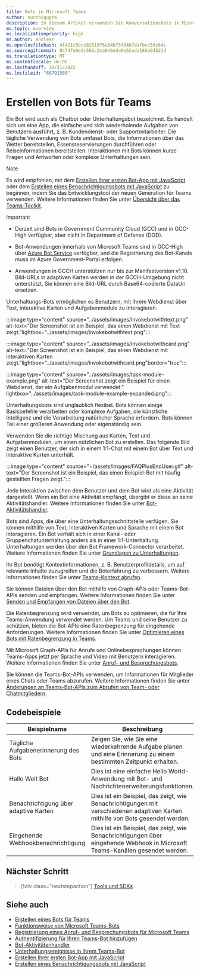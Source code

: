 ```yaml
---
title: Bots in Microsoft Teams
author: surbhigupta
description: In diesem Artikel verwenden Sie Konversationsbots in Microsoft Teams, um Dateien freizugeben, proaktive Benachrichtigungen zu senden, interaktive Karten zu erstellen, Anrufe zu tätigen, botbefehle aufzurufen, IVR.
ms.topic: overview
ms.localizationpriority: high
ms.author: anclear
ms.openlocfilehash: 4f421c5bcc8251976a54bf5f94b7dafbcc50c64c
ms.sourcegitcommit: 84747a9e3c561c2ca046eda0b52ada18da04521d
ms.translationtype: MT
ms.contentlocale: de-DE
ms.lasthandoff: 10/31/2022
ms.locfileid: "68791580"
---
```

# <a name="build-bots-for-teams"></a>Erstellen von Bots für Teams

Ein Bot wird auch als Chatbot oder Unterhaltungsbot bezeichnet. Es handelt sich um eine App, die einfache und sich wiederholende Aufgaben von Benutzern ausführt, z. B. Kundendienst- oder Supportmitarbeiter. Die tägliche Verwendung von Bots umfasst Bots, die Informationen über das Wetter bereitstellen, Essensreservierungen durchführen oder Reiseinformationen bereitstellen. Interaktionen mit Bots können kurze Fragen und Antworten oder komplexe Unterhaltungen sein.

> [!NOTE]
> Es wird empfohlen, mit dem [Erstellen Ihrer ersten Bot-App mit JavaScript](../sbs-gs-bot.yml) oder dem [Erstellen eines Benachrichtigungsbots mit JavaScript](../sbs-gs-notificationbot.yml) zu beginnen, indem Sie das Entwicklungstool der neuen Generation für Teams verwenden. Weitere Informationen finden Sie unter [Übersicht über das Teams-Toolkit](../toolkit/teams-toolkit-fundamentals.md).

> [!IMPORTANT]
>
> * Derzeit sind Bots in Government Community Cloud (GCC) und in GCC-High verfügbar, aber nicht in Department of Defense (DOD).
>
> * Bot-Anwendungen innerhalb von Microsoft Teams sind in GCC-High über [Azure Bot Service](/azure/bot-service/how-to-deploy-gov-cloud-high) verfügbar, und die Registrierung des Bot-Kanals muss im Azure Government-Portal erfolgen.
>
> * Anwendungen in GCCH unterstützen nur bis zur Manifestversion v1.10. Bild-URLs in adaptiven Karten werden in der GCCH-Umgebung nicht unterstützt. Sie können eine Bild-URL durch Base64-codierte DataUri ersetzen.

Unterhaltungs-Bots ermöglichen es Benutzern, mit Ihrem Webdienst über Text, interaktive Karten und Aufgabenmodule zu interagieren.

:::image type="content" source="../assets/images/invokebotwithtext.png" alt-text="Der Screenshot ist ein Beispiel, das einen Webdienst mit Text zeigt."lightbox="../assets/images/invokebotwithtext.png":::

:::image type="content" source="../assets/images/invokebotwithcard.png" alt-text="Der Screenshot ist ein Beispiel, das einen Webdienst mit interaktiven Karten zeigt."lightbox="../assets/images/invokebotwithcard.png"border="true":::

:::image type="content" source="../assets/images/task-module-example.png" alt-text="Der Screenshot zeigt ein Beispiel für einen Webdienst, der ein Aufgabenmodul verwendet." lightbox="../assets/images/task-module-example-expanded.png":::

Unterhaltungsbots sind unglaublich flexibel. Bots können einige Basisbefehle verarbeiten oder komplexe Aufgaben, die künstliche Intelligenz und die Verarbeitung natürlicher Sprache erfordern. Bots können Teil einer größeren Anwendung oder eigenständig sein.

Verwenden Sie die richtige Mischung aus Karten, Text und Aufgabenmodulen, um einen nützlichen Bot zu erstellen. Das folgende Bild zeigt einen Benutzer, der sich in einem 1:1-Chat mit einem Bot über Text und interaktive Karten unterhält.

:::image type="content" source="~/assets/images/FAQPlusEndUser.gif" alt-text="Der Screenshot ist ein Beispiel, das einen Beispiel-Bot mit häufig gestellten Fragen zeigt.":::

Jede Interaktion zwischen dem Benutzer und dem Bot wird als eine Aktivität dargestellt. Wenn ein Bot eine Aktivität empfängt, übergibt er diese an seine Aktivitätshandler. Weitere Informationen finden Sie unter [Bot-Aktivitätshandler](~/bots/bot-basics.md).

Bots sind Apps, die über eine Unterhaltungsschnittstelle verfügen. Sie können mithilfe von Text, interaktiven Karten und Sprache mit einem Bot interagieren. Ein Bot verhält sich in einer Kanal- oder Gruppenchatunterhaltung anders als in einer 1:1-Unterhaltung. Unterhaltungen werden über den Bot Framework-Connector verarbeitet. Weitere Informationen finden Sie unter [Grundlagen zu Unterhaltungen](~/bots/how-to/conversations/conversation-basics.md).

Ihr Bot benötigt Kontextinformationen, z. B. Benutzerprofildetails, um auf relevante Inhalte zuzugreifen und die Boterfahrung zu verbessern. Weitere Informationen finden Sie unter [Teams-Kontext abrufen](~/bots/how-to/get-teams-context.md).

Sie können Dateien über den Bot mithilfe von Graph-APIs oder Teams-Bot-APIs senden und empfangen. Weitere Informationen finden Sie unter [Senden und Empfangen von Dateien über den Bot](~/bots/how-to/bots-filesv4.md).

Die Ratenbegrenzung wird verwendet, um Bots zu optimieren, die für Ihre Teams-Anwendung verwendet werden. Um Teams und seine Benutzer zu schützen, bieten die Bot-APIs eine Ratenbegrenzung für eingehende Anforderungen. Weitere Informationen finden Sie unter [Optimieren eines Bots mit Ratenbegrenzung in Teams](~/bots/how-to/rate-limit.md).

Mit Microsoft Graph-APIs für Anrufe und Onlinebesprechungen können Teams-Apps jetzt per Sprache und Video mit Benutzern interagieren. Weitere Informationen finden Sie unter [Anruf- und Besprechungsbots](~/bots/calls-and-meetings/calls-meetings-bots-overview.md).

Sie können die Teams-Bot-APIs verwenden, um Informationen für Mitglieder eines Chats oder Teams abzurufen. Weitere Informationen finden Sie unter [Änderungen an Teams-Bot-APIs zum Abrufen von Team- oder Chatmitgliedern](~/resources/team-chat-member-api-changes.md).

<!--- TBD: For quick scanning, see if the above information can be itemized as a list.
--->

## <a name="code-samples"></a>Codebeispiele

|Beispielname | Beschreibung | C# | Node.js |
|----------------|-----------------|--------------|--------------|
| Tägliche Aufgabenerinnerung des Bots| Zeigen Sie, wie Sie eine wiederkehrende Aufgabe planen und eine Erinnerung zu einem bestimmten Zeitpunkt erhalten. | [View](https://github.com/OfficeDev/Microsoft-Teams-Samples/tree/main/samples/bot-daily-task-reminder/csharp) | [View](https://github.com/OfficeDev/Microsoft-Teams-Samples/tree/main/samples/bot-daily-task-reminder/nodejs) |
| Hallo Welt Bot | Dies ist eine einfache Hello World-Anwendung mit Bot- und Nachrichtenerweiterungsfunktionen. | – | [Anzeigen](https://github.com/OfficeDev/TeamsFx-Samples/tree/v1.0.0/hello-world-bot) |
| Benachrichtigung über adaptive Karten | Dies ist ein Beispiel, das zeigt, wie Benachrichtigungen mit verschiedenen adaptiven Karten mithilfe von Bots gesendet werden. | – | [Anzeigen](https://github.com/OfficeDev/TeamsFx-Samples/tree/v1.0.0/adaptive-card-notification) |
| Eingehende Webhookbenachrichtigung | Dies ist ein Beispiel, das zeigt, wie Benachrichtigungen über eingehende Webhook in Microsoft Teams-Kanälen gesendet werden. | – | [View](https://github.com/OfficeDev/TeamsFx-Samples/tree/v1.0.0/incoming-webhook-notification) |

## <a name="next-step"></a>Nächster Schritt

> [!div class="nextstepaction"]
> [Tools und SDKs](~/bots/bot-features.md)

## <a name="see-also"></a>Siehe auch

* [Erstellen eines Bots für Teams](../resources/bot-v3/bots-create.md)
* [Funktionsweise von Microsoft Teams-Bots](/azure/bot-service/bot-builder-basics-teams)
* [Registrierung eines Anruf- und Besprechungsbots für Microsoft Teams](~/bots/calls-and-meetings/registering-calling-bot.md)
* [Authentifizierung für Ihren Teams-Bot hinzufügen](~/bots/how-to/authentication/add-authentication.md)
* [Bot-Aktivitätenhandler](~/bots/bot-basics.md)
* [Unterhaltungsereignisse in Ihrem Teams-Bot](~/bots/how-to/conversations/subscribe-to-conversation-events.md)
* [Erstellen Ihrer ersten Bot-App mit JavaScript](../sbs-gs-bot.yml)
* [Erstellen eines Benachrichtigungsbots mit JavaScript](../sbs-gs-notificationbot.yml)
